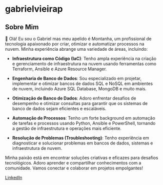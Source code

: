 # gabrielvieirap

## Sobre Mim

👋 Olá! Eu sou o Gabriel mas meu apelido é Montanha, um profissional de tecnologia apaixonado por criar, otimizar e automatizar processos na nuvem. Minha experiência abrange uma variedade de áreas, incluindo:

- **Infraestrutura como Código (IaC)**: Tenho ampla experiência na criação e gerenciamento de infraestrutura na nuvem usando ferramentas como Terraform, Ansible e Azure Resource Manager.

- **Engenharia de Banco de Dados**: Sou especializado em projetar, implementar e otimizar bancos de dados SQL e NoSQL em ambientes de nuvem, incluindo Azure SQL Database, MongoDB e muito mais.

- **Otimização de Banco de Dados**: Adoro enfrentar desafios de desempenho e otimizar consultas para garantir que os sistemas de banco de dados sejam eficientes e escaláveis.

- **Automação de Processos**: Tenho um forte background em automação de tarefas e processos usando Python, Ansible e PowerShell, tornando a gestão de infraestrutura e operações mais eficiente.

- **Resolução de Problemas (Troubleshooting)**: Tenho experiência em diagnosticar e solucionar problemas em bancos de dados, sistemas e infraestrutura de nuvem.

Minha paixão está em encontrar soluções criativas e eficazes para desafios tecnológicos. Adoro aprender e compartilhar conhecimentos com a comunidade. Vamos conectar e colaborar em projetos empolgantes!

[LinkedIn](https://www.linkedin.com/in/gabriel-vieira-pinto-38442088/)
